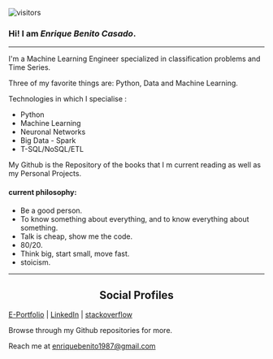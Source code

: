 
<p align='center'>

![visitors](https://visitor-badge.laobi.icu/badge?page_id=Enrique1987.Enrique1987&title=profile%20views)

<p/>
 
### Hi! I am *Enrique Benito Casado*.

---


I'm a Machine Learning Engineer specialized in classification problems and Time Series.

Three of my favorite things are: Python, Data and Machine Learning.

Technologies in which I specialise :

- Python
- Machine Learning
- Neuronal Networks
- Big Data - Spark 
- T-SQL/NoSQL/ETL

My Github is the Repository of the books that I m current reading as well as my Personal Projects.

#### current philosophy:
 - Be a good person.
 - To know something about everything, and to know everything about something. 
 - Talk is cheap, show me the code.
 - 80/20.
 - Think big, start small, move fast.
 - stoicism.
 


---

<h2 style="text-align:center">Social Profiles</h2>

[E-Portfolio](https://Enrique1987.github.io) | [LinkedIn](https://www.linkedin.com/in/enriquebenito1987) | [stackoverflow](https://stackoverflow.com/users/3844270/enrique-benito-casado)


Browse through my Github repositories for more.

 
 Reach me at [enriquebenito1987@gmail.com](enriquebenito1987@gmail.com)

